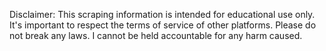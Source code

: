 
Disclaimer: This scraping information is intended for educational use only. It's important to respect the terms of service of other platforms. Please do not break any laws. I cannot be held accountable for any harm caused.